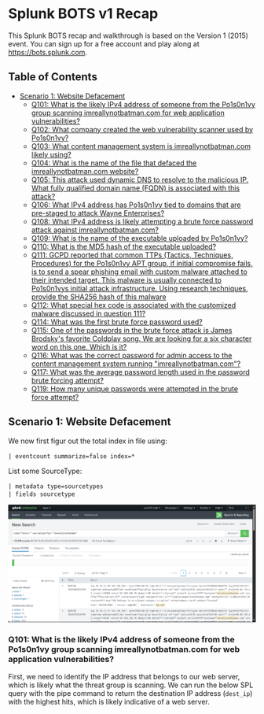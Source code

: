 # Splunk BOTS v1 Recap

This Splunk BOTS recap and walkthrough is based on the Version 1 (2015) event. You can sign up for a free account and play along at https://bots.splunk.com.

## Table of Contents

* [Scenario 1: Website Defacement](#scenario-1-website-defacement)
    * [Q101: What is the likely IPv4 address of someone from the Po1s0n1vy group scanning imreallynotbatman.com for web application vulnerabilities?](#q101-what-is-the-likely-ipv4-address-of-someone-from-the-po1s0n1vy-group-scanning-imreallynotbatmancom-for-web-application-vulnerabilities)
    * [Q102: What company created the web vulnerability scanner used by Po1s0n1vy?](#q102-what-company-created-the-web-vulnerability-scanner-used-by-po1s0n1vy)
    * [Q103: What content management system is imreallynotbatman.com likely using?](#q103-what-content-management-system-is-imreallynotbatmancom-likely-using)
    * [Q104: What is the name of the file that defaced the imreallynotbatman.com website?](#q104-what-is-the-name-of-the-file-that-defaced-the-imreallynotbatmancom-website)
    * [Q105: This attack used dynamic DNS to resolve to the malicious IP. What fully qualified domain name (FQDN) is associated with this attack?](#q105-this-attack-used-dynamic-dns-to-resolve-to-the-malicious-ip-what-fully-qualified-domain-name-fqdn-is-associated-with-this-attack)
    * [Q106: What IPv4 address has Po1s0n1vy tied to domains that are pre-staged to attack Wayne Enterprises?](#q106-what-ipv4-address-has-po1s0n1vy-tied-to-domains-that-are-pre-staged-to-attack-wayne-enterprises)
    * [Q108: What IPv4 address is likely attempting a brute force password attack against imreallynotbatman.com?](#q108-what-ipv4-address-is-likely-attempting-a-brute-force-password-attack-against-imreallynotbatmancom)
    * [Q109: What is the name of the executable uploaded by Po1s0n1vy?](#q109-what-is-the-name-of-the-executable-uploaded-by-po1s0n1vy)
    * [Q110: What is the MD5 hash of the executable uploaded?](#q110-what-is-the-md5-hash-of-the-executable-uploaded)
    * [Q111: GCPD reported that common TTPs (Tactics, Techniques, Procedures) for the Po1s0n1vy APT group, if initial compromise fails, is to send a spear phishing email with custom malware attached to their intended target. This malware is usually connected to Po1s0n1vys initial attack infrastructure. Using research techniques, provide the SHA256 hash of this malware](#q111-gcpd-reported-that-common-ttps-for-the-po1s0n1vy-apt-group-if-initial-compromise-fails-is-to-send-a-spear-phishing-email-with-custom-malware-attached-to-their-intended-target-this-malware-is-usually-connected-to-po1s0n1vys-initial-attack-infrastructure-using-research-techniques-provide-the-sha256-hash-of-this-malware)
    * [Q112: What special hex code is associated with the customized malware discussed in question 111?](#q112-what-special-hex-code-is-associated-with-the-customized-malware-discussed-in-question-111)
    * [Q114: What was the first brute force password used?](#q114-what-was-the-first-brute-force-password-used)
    * [Q115: One of the passwords in the brute force attack is James Brodsky's favorite Coldplay song. We are looking for a six character word on this one. Which is it?](#q115-one-of-the-passwords-in-the-brute-force-attack-is-james-brodskys-favorite-coldplay-song-we-are-looking-for-a-six-character-word-on-this-one-which-is-it)
    * [Q116: What was the correct password for admin access to the content management system running "imreallynotbatman.com"?](#q116-what-was-the-correct-password-for-admin-access-to-the-content-management-system-running-imreallynotbatmancom)
    * [Q117: What was the average password length used in the password brute forcing attempt?](#q117-what-was-the-average-password-length-used-in-the-password-brute-forcing-attempt)
    * [Q119: How many unique passwords were attempted in the brute force attempt?](#q119-how-many-unique-passwords-were-attempted-in-the-brute-force-attempt)

## Scenario 1: Website Defacement

We now first figur out the total index in file using:

```
| eventcount summarize=false index=*
```

List some SourceType:

```
| metadata type=sourcetypes
| fields sourcetype
```
![Scenario1(1)](./images/Scenario1(1).png)

### Q101: What is the likely IPv4 address of someone from the Po1s0n1vy group scanning imreallynotbatman.com for web application vulnerabilities?

First, we need to identify the IP address that belongs to our web server, which is likely what the threat group is scanning. We can run the below SPL query with the pipe command to return the destination IP address (`dest_ip`) with the highest hits, which is likely indicative of a web server.

